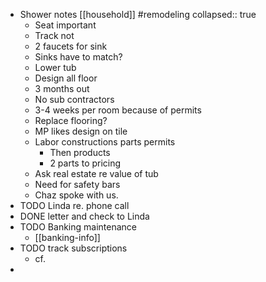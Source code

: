 - Shower notes [[household]] #remodeling
  collapsed:: true
	- Seat important
	- Track not
	- 2 faucets for sink
	- Sinks have to match?
	- Lower tub
	- Design all floor
	- 3 months out
	- No sub contractors
	- 3-4 weeks per room because of permits
	- Replace flooring?
	- MP likes design on tile
	- Labor constructions parts permits
		- Then products
		- 2 parts to pricing
	- Ask real estate re value of tub
	- Need for safety bars
	- Chaz spoke with us.
- TODO  Linda re. phone call
- DONE letter and check to Linda
- TODO Banking maintenance
	- [[banking-info]]
- TODO track subscriptions
	- cf.
-